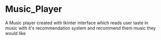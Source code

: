 # Music_Player

A Music player created with tkinter interface which reads user taste in music with it's recommendation system and recommend them music they would like
